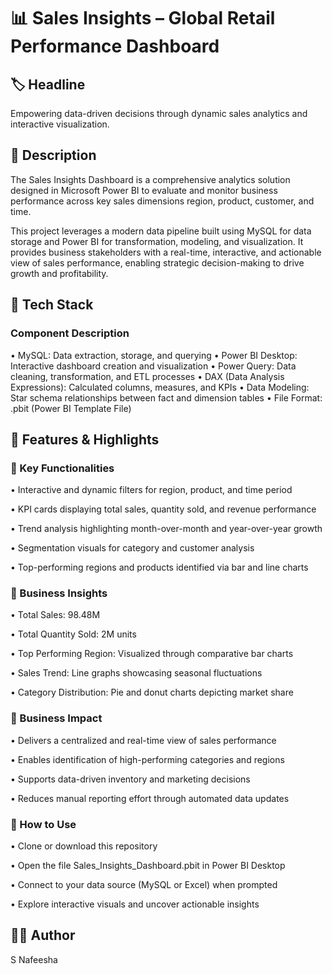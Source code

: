 # 📊  Sales Insights – Global Retail Performance Dashboard

## 🏷️ Headline

Empowering data-driven decisions through dynamic sales analytics and interactive visualization.

## 🧾 Description

The Sales Insights Dashboard is a comprehensive analytics solution designed in Microsoft Power BI to evaluate and monitor business performance across key sales dimensions region, product, customer, and time.

This project leverages a modern data pipeline built using MySQL for data storage and Power BI for transformation, modeling, and visualization.
It provides business stakeholders with a real-time, interactive, and actionable view of sales performance, enabling strategic decision-making to drive growth and profitability.

## 🧰 Tech Stack
### Component	Description
• MySQL:	Data extraction, storage, and querying
• Power BI Desktop:	Interactive dashboard creation and visualization
• Power Query:	Data cleaning, transformation, and ETL processes
• DAX (Data Analysis Expressions):	Calculated columns, measures, and KPIs
• Data Modeling:	Star schema relationships between fact and dimension tables
• File Format:	.pbit (Power BI Template File)

## 🌟 Features & Highlights

### 🔹 Key Functionalities

• Interactive and dynamic filters for region, product, and time period

• KPI cards displaying total sales, quantity sold, and revenue performance

• Trend analysis highlighting month-over-month and year-over-year growth

• Segmentation visuals for category and customer analysis

• Top-performing regions and products identified via bar and line charts

### 🔹 Business Insights

• Total Sales: 98.48M

• Total Quantity Sold: 2M units

• Top Performing Region: Visualized through comparative bar charts

• Sales Trend: Line graphs showcasing seasonal fluctuations

• Category Distribution: Pie and donut charts depicting market share

### 🔹 Business Impact

• Delivers a centralized and real-time view of sales performance

• Enables identification of high-performing categories and regions

• Supports data-driven inventory and marketing decisions

• Reduces manual reporting effort through automated data updates

### 🚀 How to Use

• Clone or download this repository

• Open the file Sales_Insights_Dashboard.pbit in Power BI Desktop

• Connect to your data source (MySQL or Excel) when prompted

• Explore interactive visuals and uncover actionable insights

## 👨‍💻 Author
S Nafeesha

